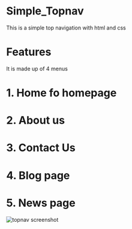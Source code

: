# Simple_Topnav
This is a simple top navigation with html and css
# Features
It is made up of 4 menus 
# 1. Home fo homepage
# 2. About us
# 3. Contact Us
# 4. Blog page
# 5. News page

![topnav screenshot](https://user-images.githubusercontent.com/56033401/146575594-42dd06c6-a6b3-46af-9359-9cfdad39714c.PNG)
